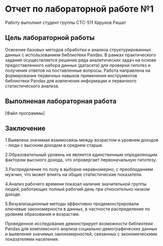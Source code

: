 # Отчет по лабораторной работе №1

Работу выполнил студент группы СТС-511 Харунов Ришат

## Цель лабораторной работы

Освоение базовых методов обработки и анализа структурированных данных с использованием библиотеки Pandas. В рамках практического задания осуществляется решение ряда аналитических задач на основе предоставленного набора данных (датасета) для проверки гипотез и получения ответов на поставленные вопросы. Работа направлена на формирование первичных навыков применения инструментов библиотеки Pandas для извлечения информации и первичного статистического анализа.

## Выполненая лабораторная работа

[Файл программы]

## Заключение

1.Выявлена значимая взаимосвязь между возрастом и уровнем доходов - люди с высоким доходом в среднем старше.

2.Образовательный уровень не является единственным определяющим фактором высокого дохода, что опровергает первоначальную гипотезу.

3.Распределение по полу в выборке неравномерно, с преобладанием мужчин, что может влиять на общие статистические показатели.

4.Анализ рабочего времени показал наличие значительной группы людей, работающих полный рабочий день при относительно низком доходе.

5.Визуализационные методы эффективно продемонстрировали ключевые закономерности в данных, в частности распределение по уровням образования и возрастам.

Проведенное исследование демонстрирует возможности библиотеки Pandas для комплексного анализа социально-демографических данных и выявления значимых закономерностей, связанных с экономическими показателями населения.
